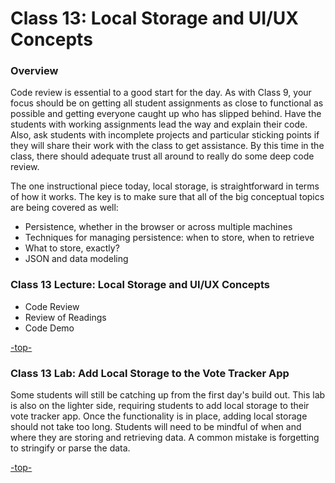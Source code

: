 <a id="top"></a>
# Class 13: Local Storage and UI/UX Concepts

### Overview

Code review is essential to a good start for the day. As with Class 9, your focus should be on getting all student assignments as close to functional as possible and getting everyone caught up who has slipped behind. Have the students with working assignments lead the way and explain their code. Also, ask students with incomplete projects and particular sticking points if they will share their work with the class to get assistance. By this time in the class, there should adequate trust all around to really do some deep code review.

The one instructional piece today, local storage, is straightforward in terms of how it works. The key is to make sure that all of the big conceptual topics are being covered as well:
* Persistence, whether in the browser or across multiple machines
* Techniques for managing persistence: when to store, when to retrieve
* What to store, exactly?
* JSON and data modeling


### Class 13 Lecture: Local Storage and UI/UX Concepts
* Code Review
* Review of Readings
* Code Demo

[-top-](#top)

### Class 13 Lab: Add Local Storage to the Vote Tracker App

Some students will still be catching up from the first day's build out. This lab is also on the lighter side, requiring students to add local storage to their vote tracker app. Once the functionality is in place, adding local storage should not take too long. Students will need to be mindful of when and where they are storing and retrieving data. A common mistake is forgetting to stringify or parse the data. 

[-top-](#top)
